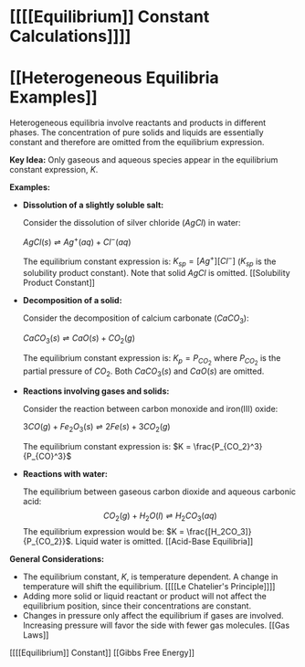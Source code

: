 # [[[[Equilibrium]] Constant Calculations]]]]
# [[Heterogeneous Equilibria Examples]]

Heterogeneous equilibria involve reactants and products in different phases.  The concentration of pure solids and liquids are essentially constant and therefore are omitted from the equilibrium expression.

**Key Idea:** Only gaseous and aqueous species appear in the equilibrium constant expression, $K$.

**Examples:**

* **Dissolution of a slightly soluble salt:**

   Consider the dissolution of silver chloride ($AgCl$) in water:

   $AgCl(s) \rightleftharpoons Ag^+(aq) + Cl^-(aq)$

   The equilibrium constant expression is:  $K_{sp} = [Ag^+][Cl^-]$  ($K_{sp}$ is the solubility product constant).  Note that solid $AgCl$ is omitted. [[Solubility Product Constant]]

* **Decomposition of a solid:**

   Consider the decomposition of calcium carbonate ($CaCO_3$):

   $CaCO_3(s) \rightleftharpoons CaO(s) + CO_2(g)$

   The equilibrium constant expression is: $K_p = P_{CO_2}$ where $P_{CO_2}$ is the partial pressure of $CO_2$.  Both $CaCO_3(s)$ and $CaO(s)$ are omitted.

* **Reactions involving gases and solids:**

   Consider the reaction between carbon monoxide and iron(III) oxide:

   $3CO(g) + Fe_2O_3(s) \rightleftharpoons 2Fe(s) + 3CO_2(g)$

   The equilibrium constant expression is: $K = \frac{P_{CO_2}^3}{P_{CO}^3}$


* **Reactions with water:**

    The equilibrium between gaseous carbon dioxide and aqueous carbonic acid:
    $$CO_2(g) + H_2O(l) \rightleftharpoons H_2CO_3(aq)$$
    The equilibrium expression would be:  $K = \frac{[H_2CO_3]}{P_{CO_2}}$.  Liquid water is omitted. [[Acid-Base Equilibria]]


**General Considerations:**

*  The equilibrium constant, $K$, is temperature dependent.  A change in temperature will shift the equilibrium. [[[[Le Chatelier's Principle]]]]
*  Adding more solid or liquid reactant or product will not affect the equilibrium position, since their concentrations are constant.
*  Changes in pressure only affect the equilibrium if gases are involved.  Increasing pressure will favor the side with fewer gas molecules. [[Gas Laws]]


[[[[Equilibrium]] Constant]]
[[Gibbs Free Energy]]
